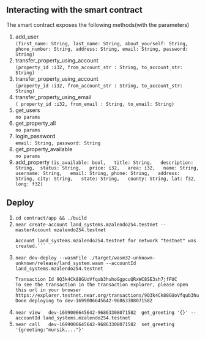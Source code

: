 ## Interacting with the smart contract

The smart contract exposes the following methods(with the parameters)

1. add_user<br/>
   `(first_name: String, last_name: String, about_yourself: String, phone_number: String, address: String, email: String, password: String)`
2. transfer_property_using_account<br/>
   `(property_id :i32, from_account_str : String, to_account_str: String)`
3. transfer_property_using_account<br/>
   `(property_id :i32, from_account_str : String, to_account_str: String)`
4. transfer_property_using_email<br/>
   `( property_id :i32, from_email : String, to_email: String)`
5. get_users<br/>
   `no params`
6. get_property_all <br/>
   `no params`
7. login_password <br/>
   `email: String, password: String`
8. get_property_available <br/>
   `no params`
9. add_property
   `(is_available: bool,   title: String,   description: String, 
   status: String,   price: i32,   area: i32,   name: String,
   username: String,   email: String,
   phone: String,   address: String,
   city: String,   state: String,   county: String,
   lat: f32,   long: f32)`


## Deploy 
1. `cd contract/app && ./build`
2. `near create-account land_systems.mzalendo254.testnet --masterAccount mzalendo254.testnet`
   ```Saving key to '/home/kamau/.near-credentials/testnet/land_systems.mzalendo254.testnet.json'
   Account land_systems.mzalendo254.testnet for network "testnet" was created.```

3. `near dev-deploy --wasmFile ./target/wasm32-unknown-unknown/release/land_system.wasm --accountId land_systems.mzalendo254.testnet `
   ```Starting deployment. Account id: dev-1699006645642-96863308071582, node: https://rpc.testnet.near.org, helper: https://helper.testnet.near.org, file: ./target/wasm32-unknown-unknown/release/land_system.wasm
   Transaction Id 9Q3k4Ck88GUoVfqub3huhoGgpcuQRxWC8SE3sh7jfFUC
   To see the transaction in the transaction explorer, please open this url in your browser
   https://explorer.testnet.near.org/transactions/9Q3k4Ck88GUoVfqub3huhoGgpcuQRxWC8SE3sh7jfFUC
   Done deploying to dev-1699006645642-96863308071582
   ```
4. `near view   dev-1699006645642-96863308071582  get_greeting '{}' --accountId land_systems.mzalendo254.testnet`
5. `near call   dev-1699006645642-96863308071582  set_greeting '{greeting:"mursik...."}'`